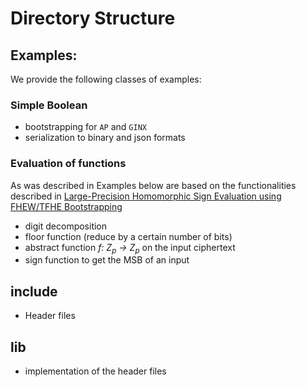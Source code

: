 # Directory Structure

## Examples:

We provide the following classes of examples:

### Simple Boolean

- bootstrapping for `AP` and `GINX`
- serialization to binary and json formats

### Evaluation of functions

As was described in Examples below are based on the functionalities described
in [Large-Precision Homomorphic Sign Evaluation using FHEW/TFHE Bootstrapping](https://eprint.iacr.org/2021/1337)

- digit decomposition
- floor function (reduce by a certain number of bits)
- abstract function _f: Z<sub>p</sub> -> Z<sub>p</sub>_ on the input ciphertext
- sign function to get the MSB of an input

## include

- Header files

## lib

- implementation of the header files

